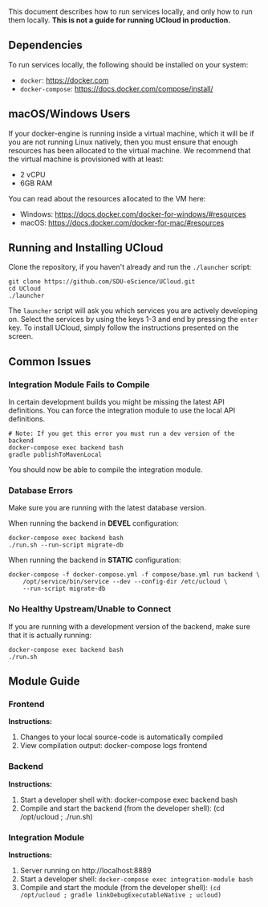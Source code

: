 This document describes how to run services locally, and only how to run them locally. __This is not a guide for running
UCloud in production.__

## Dependencies 

To run services locally, the following should be installed on your  system:
 
 - `docker`: https://docker.com
 - `docker-compose`: https://docs.docker.com/compose/install/

## macOS/Windows Users

If your docker-engine is running inside a virtual machine, which it will be if you are not running Linux natively,
then you must ensure that enough resources has been allocated to the virtual machine. We recommend that the virtual
machine is provisioned with at least:

- 2 vCPU
- 6GB RAM

You can read about the resources allocated to the VM here: 

- Windows: https://docs.docker.com/docker-for-windows/#resources
- macOS: https://docs.docker.com/docker-for-mac/#resources

## Running and Installing UCloud

Clone the repository, if you haven't already and run the `./launcher` script:

```
git clone https://github.com/SDU-eScience/UCloud.git
cd UCloud
./launcher
```

The `launcher` script will ask you which services you are actively developing on. Select the services by using the
keys 1-3 and end by pressing the `enter` key. To install UCloud, simply follow the instructions presented on the screen.

## Common Issues

### Integration Module Fails to Compile

In certain development builds you might be missing the latest API definitions. You can force the integration module
to use the local API definitions.

```
# Note: If you get this error you must run a dev version of the backend
docker-compose exec backend bash
gradle publishToMavenLocal
```

You should now be able to compile the integration module.

### Database Errors

Make sure you are running with the latest database version.

When running the backend in __DEVEL__ configuration:

```
docker-compose exec backend bash
./run.sh --run-script migrate-db
```

When running the backend in __STATIC__ configuration:

```
docker-compose -f docker-compose.yml -f compose/base.yml run backend \
    /opt/service/bin/service --dev --config-dir /etc/ucloud \
    --run-script migrate-db
```

### No Healthy Upstream/Unable to Connect

If you are running with a development version of the backend, make sure that it is actually running:

```
docker-compose exec backend bash
./run.sh
```

## Module Guide

### Frontend

__Instructions:__
1. Changes to your local source-code is automatically compiled
2. View compilation output: docker-compose logs frontend


### Backend

__Instructions:__
1. Start a developer shell with: docker-compose exec backend bash
2. Compile and start the backend (from the developer shell): (cd /opt/ucloud ; ./run.sh)


### Integration Module

__Instructions:__
1. Server running on http://localhost:8889
2. Start a developer shell: `docker-compose exec integration-module bash`
3. Compile and start the module (from the developer shell): `(cd /opt/ucloud ; gradle linkDebugExecutableNative ; ucloud)`
